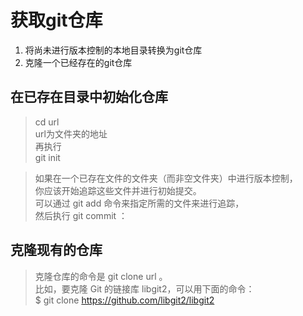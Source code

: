 # 获取git仓库

1. 将尚未进行版本控制的本地目录转换为git仓库
2. 克隆一个已经存在的git仓库

## 在已存在目录中初始化仓库

> cd url  
> url为文件夹的地址  
> 再执行  
> git init  

> 如果在一个已存在文件的文件夹（而非空文件夹）中进行版本控制，  
> 你应该开始追踪这些文件并进行初始提交。  
> 可以通过 git add 命令来指定所需的文件来进行追踪，  
> 然后执行 git commit ：


## 克隆现有的仓库

> 克隆仓库的命令是 git clone url 。  
> 比如，要克隆 Git 的链接库 libgit2，可以用下面的命令：  
> $ git clone https://github.com/libgit2/libgit2